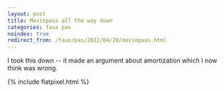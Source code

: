 ```yaml
---
layout: post
title: Moviepass all the way down
categories: faux pas
noindex: true
redirect_from: /faux/pas/2022/04/20/moviepaas.html
---
```


I took this down -- it made an argument about amortization which I now think was wrong.

{% include flatpixel.html %}
